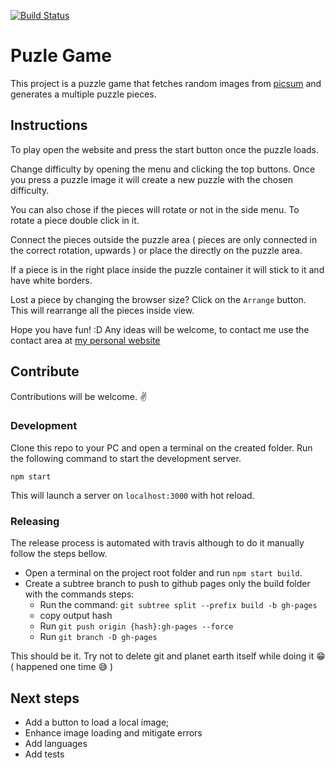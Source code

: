[![Build Status](https://travis-ci.org/diogoperes/puzzle.svg?branch=master)](https://travis-ci.org/diogoperes/puzzle)

# Puzle Game

This project is a puzzle game that fetches random images from [picsum](https://picsum.photos/) and generates a multiple puzzle pieces.


## Instructions

To play open the website and press the start button once the puzzle loads.

Change difficulty by opening the menu and clicking the top buttons. 
Once you press a puzzle image it will create a new puzzle with the chosen difficulty.

You can also chose if the pieces will rotate or not in the side menu. To rotate a piece double click in it.

Connect the pieces outside the puzzle area ( pieces are only connected in the correct rotation, upwards ) or place the directly on the puzzle area.

If a piece is in the right place inside the puzzle container it will stick to it and have white borders.

Lost a piece by changing the browser size? Click on the `Arrange` button. This will rearrange all the pieces inside view.

Hope you have fun! :D Any ideas will be welcome, to contact me use the contact area at [my personal website](http://www.mrperes.com/)

## Contribute

Contributions will be welcome. :v:

### Development

Clone this repo to your PC and open a terminal on the created folder.
Run the following command to start the development server.

```
npm start
```

This will launch a server on `localhost:3000` with hot reload.

### Releasing

The release process is automated with travis although to do it manually follow the steps bellow.

* Open a terminal on the project root folder and run `npm start build`.
* Create a subtree branch to push to github pages only the build folder with the commands steps:
  * Run the command: `git subtree split --prefix build -b gh-pages`
  * copy output hash
  * Run `git push origin {hash}:gh-pages --force`
  * Run `git branch -D gh-pages`

This should be it. Try not to delete git and planet earth itself while doing it :grin: ( happened one time :sweat_smile: )

## Next steps

* Add a button to load a local image;
* Enhance image loading and mitigate errors
* Add languages
* Add tests